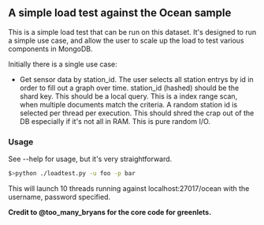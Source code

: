 
## A simple load test against the Ocean sample ##

This is a simple load test that can be run on this dataset.  It's designed to run a simple use case, and allow the user to scale up the load to test various components in MongoDB.

Initially there is a single use case:

- Get sensor data by station_id. The user selects all station entrys by id in order to fill out a graph over time. station_id (hashed) should be the shard key. This should be a local query. This is a index range scan, when multiple documents match the criteria. A random station id is selected per thread per execution. This should shred the crap out of the DB especially if it's not all in RAM. This is pure random I/O.

### Usage ###

See --help for usage, but it's very straightforward.

~~~ bash
$>python ./loadtest.py -u foo -p bar
~~~

This will launch 10 threads running against localhost:27017/ocean with the username, password specified.


__Credit to @too_many_bryans for the core code for greenlets.__
